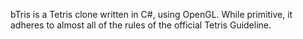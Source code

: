 bTris is a Tetris clone written in C#, using OpenGL. While primitive, it adheres to almost all of the rules of the official Tetris Guideline.
